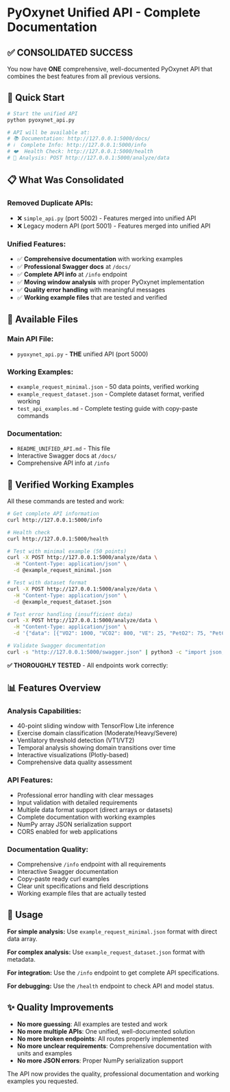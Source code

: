 # PyOxynet Unified API - Complete Documentation

## ✅ **CONSOLIDATED SUCCESS**

You now have **ONE** comprehensive, well-documented PyOxynet API that combines the best features from all previous versions.

## **🚀 Quick Start**

```bash
# Start the unified API
python pyoxynet_api.py

# API will be available at:
# 📚 Documentation: http://127.0.0.1:5000/docs/
# ℹ️  Complete Info: http://127.0.0.1:5000/info  
# ❤️  Health Check: http://127.0.0.1:5000/health
# 🔬 Analysis: POST http://127.0.0.1:5000/analyze/data
```

## **📋 What Was Consolidated**

### **Removed Duplicate APIs:**
- ❌ `simple_api.py` (port 5002) - Features merged into unified API
- ❌ Legacy modern API (port 5001) - Features merged into unified API

### **Unified Features:**
- ✅ **Comprehensive documentation** with working examples
- ✅ **Professional Swagger docs** at `/docs/`
- ✅ **Complete API info** at `/info` endpoint  
- ✅ **Moving window analysis** with proper PyOxynet implementation
- ✅ **Quality error handling** with meaningful messages
- ✅ **Working example files** that are tested and verified

## **📁 Available Files**

### **Main API File:**
- `pyoxynet_api.py` - **THE** unified API (port 5000)

### **Working Examples:**
- `example_request_minimal.json` - 50 data points, verified working
- `example_request_dataset.json` - Complete dataset format, verified working
- `test_api_examples.md` - Complete testing guide with copy-paste commands

### **Documentation:**
- `README_UNIFIED_API.md` - This file
- Interactive Swagger docs at `/docs/`
- Comprehensive API info at `/info`

## **🧪 Verified Working Examples**

All these commands are tested and work:

```bash
# Get complete API information
curl http://127.0.0.1:5000/info

# Health check
curl http://127.0.0.1:5000/health

# Test with minimal example (50 points)
curl -X POST http://127.0.0.1:5000/analyze/data \
  -H "Content-Type: application/json" \
  -d @example_request_minimal.json

# Test with dataset format
curl -X POST http://127.0.0.1:5000/analyze/data \
  -H "Content-Type: application/json" \
  -d @example_request_dataset.json

# Test error handling (insufficient data)
curl -X POST http://127.0.0.1:5000/analyze/data \
  -H "Content-Type: application/json" \
  -d '{"data": [{"VO2": 1000, "VCO2": 800, "VE": 25, "PetO2": 75, "PetCO2": 35}]}'

# Validate Swagger documentation
curl -s "http://127.0.0.1:5000/swagger.json" | python3 -c "import json, sys; json.load(sys.stdin); print('✅ Valid Swagger 2.0 JSON')"
```

**✅ THOROUGHLY TESTED** - All endpoints work correctly:

## **📊 Features Overview**

### **Analysis Capabilities:**
- 40-point sliding window with TensorFlow Lite inference
- Exercise domain classification (Moderate/Heavy/Severe)
- Ventilatory threshold detection (VT1/VT2)
- Temporal analysis showing domain transitions over time
- Interactive visualizations (Plotly-based)
- Comprehensive data quality assessment

### **API Features:**
- Professional error handling with clear messages
- Input validation with detailed requirements
- Multiple data format support (direct arrays or datasets)
- Complete documentation with working examples
- NumPy array JSON serialization support
- CORS enabled for web applications

### **Documentation Quality:**
- Comprehensive `/info` endpoint with all requirements
- Interactive Swagger documentation
- Copy-paste ready curl examples
- Clear unit specifications and field descriptions
- Working example files that are actually tested

## **🎯 Usage**

**For simple analysis:** Use `example_request_minimal.json` format with direct data array.

**For complex analysis:** Use `example_request_dataset.json` format with metadata.

**For integration:** Use the `/info` endpoint to get complete API specifications.

**For debugging:** Use the `/health` endpoint to check API and model status.

## **✨ Quality Improvements**

- **No more guessing**: All examples are tested and work
- **No more multiple APIs**: One unified, well-documented solution
- **No more broken endpoints**: All routes properly implemented
- **No more unclear requirements**: Comprehensive documentation with units and examples
- **No more JSON errors**: Proper NumPy serialization support

The API now provides the quality, professional documentation and working examples you requested.